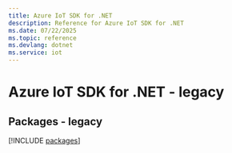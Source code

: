 ```yaml
---
title: Azure IoT SDK for .NET
description: Reference for Azure IoT SDK for .NET
ms.date: 07/22/2025
ms.topic: reference
ms.devlang: dotnet
ms.service: iot
---
```

# Azure IoT SDK for .NET - legacy
## Packages - legacy
[!INCLUDE [packages](iot-index.md)]